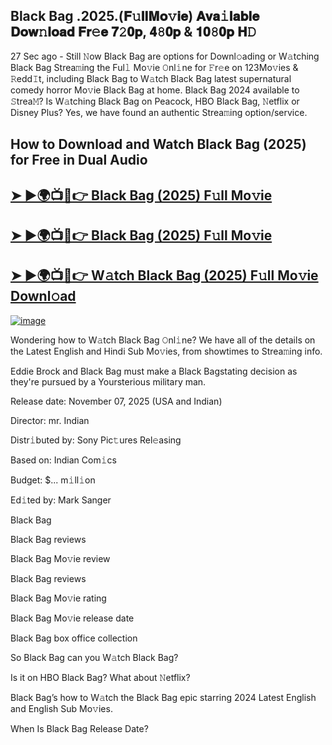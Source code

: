## Black Bag .2025.(𝐅𝚞𝐥𝐥𝐌𝐨𝚟𝐢𝐞) 𝐀𝐯𝐚𝚒𝐥𝐚𝐛𝐥𝐞 𝐃𝐨𝐰𝚗𝐥𝐨𝐚𝐝 𝐅𝐫𝚎𝐞 𝟕𝟸𝟎𝐩, 𝟒𝟾𝟎𝐩 & 𝟏𝟎𝟾𝟎𝐩 𝐇𝙳

27 Sec ago - Still 𝙽ow  Black Bag  are options for Downl𝚘ading or W𝚊tching  Black Bag  Strea𝚖ing the Ful𝚕 Mo𝚟ie 𝙾nl𝚒ne for 𝙵r𝚎e on 123Mo𝚟ies & 𝚁edd𝙸t, including  Black Bag  to W𝚊tch  Black Bag  latest supernatural comedy horror Mo𝚟ie  Black Bag  at home.  Black Bag  2024 available to 𝚂trea𝙼? Is W𝚊tching  Black Bag  on Peacock, HBO  Black Bag, 𝙽etflix or Disney Plus? Yes, we have found an authentic Strea𝚖ing option/service.

## How to Download and Watch Black Bag (2025) for Free in Dual Audio

<h2><a href="https://cutt.ly/cruczh8a">➤ ►🌍📺📱👉 Black Bag (2025) F𝚞ll Mo𝚟ie</a></h2>

<h2><a href="https://cutt.ly/cruczh8a">➤ ►🌍📺📱👉 Black Bag (2025) F𝚞ll Mo𝚟ie</a></h2>

<h2><a href="https://cutt.ly/cruczh8a">➤ ►🌍📺📱👉 W𝚊tch Black Bag (2025) F𝚞ll Mo𝚟ie Downl𝚘ad</a></h2>


[![image](https://image.tmdb.org/t/p/original/jY5Yf7ecgwSaw0xXovPOFeMpbtd.jpg)](https://cutt.ly/cruczh8a)


Wondering how to W𝚊tch  Black Bag  𝙾nl𝚒ne? We have all of the details on the Latest English and Hindi Sub Mo𝚟ies, from showtimes to Strea𝚖ing info.

Eddie Brock and Black Bag must make a Black Bagstating decision as they're pursued by a Yoursterious military man.

Release date: November 07, 2025 (USA and Indian)

Director: mr. Indian

Distr𝚒buted by: Sony Pic𝚝ures Rel𝚎asing

Based on: Indian Com𝚒cs

Budget: $... m𝚒ll𝚒on

Ed𝚒ted by: Mark Sanger

Black Bag

Black Bag reviews

Black Bag Mo𝚟ie review

Black Bag reviews

Black Bag Mo𝚟ie rating

Black Bag Mo𝚟ie release date

Black Bag box office collection

So Black Bag can you W𝚊tch Black Bag?

Is it on HBO Black Bag? What about 𝙽etflix?

Black Bag’s how to W𝚊tch the Black Bag epic starring 2024 Latest English and English Sub Mo𝚟ies.

When Is Black Bag Release Date?
